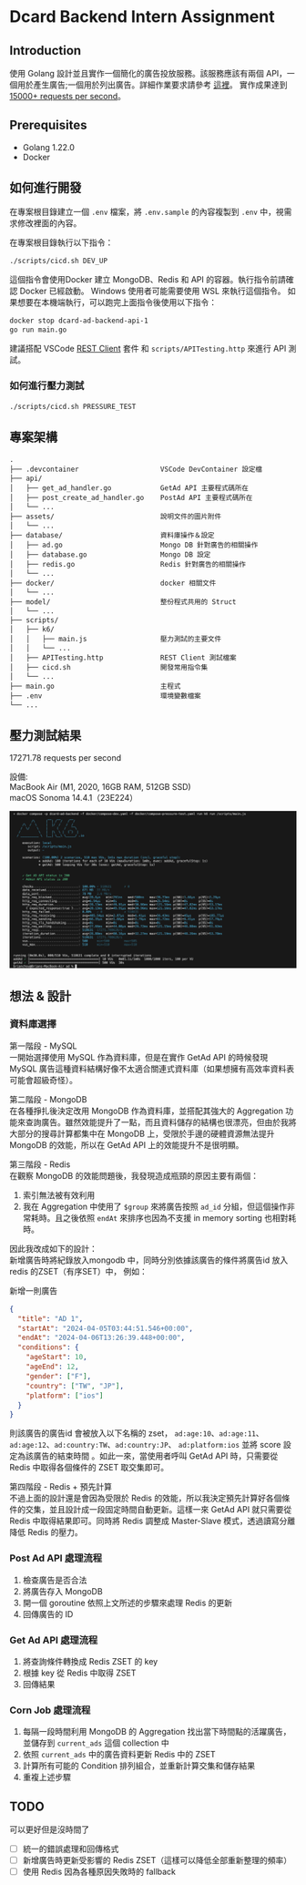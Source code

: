 # Dcard Backend Intern Assignment

## Introduction

使用 Golang 設計並且實作一個簡化的廣告投放服務。該服務應該有兩個 API，一個用於產生廣告;一個用於列出廣告。詳細作業要求請參考 [這裡](https://drive.google.com/file/d/1dnDiBDen7FrzOAJdKZMDJg479IC77_zT/view)。
實作成果達到 [15000+ requests per second](#壓力測試結果)。

## Prerequisites

- Golang 1.22.0
- Docker

## 如何進行開發

在專案根目錄建立一個 `.env` 檔案，將 `.env.sample` 的內容複製到 `.env` 中，視需求修改裡面的內容。

在專案根目錄執行以下指令：

```bash
./scripts/cicd.sh DEV_UP
```

這個指令會使用Docker 建立 MongoDB、Redis 和 API 的容器。執行指令前請確認 Docker 已經啟動。 Windows 使用者可能需要使用 WSL 來執行這個指令。
如果想要在本機端執行，可以跑完上面指令後使用以下指令：

```bash
docker stop dcard-ad-backend-api-1
go run main.go
```

建議搭配 VSCode [REST Client](https://marketplace.visualstudio.com/items?itemName=humao.rest-client) 套件 和 `scripts/APITesting.http` 來進行 API 測試。

### 如何進行壓力測試
  
```bash
./scripts/cicd.sh PRESSURE_TEST
```

## 專案架構

```text
.
├── .devcontainer                    VSCode DevContainer 設定檔
├── api/
│   ├── get_ad_handler.go            GetAd API 主要程式碼所在
│   ├── post_create_ad_handler.go    PostAd API 主要程式碼所在
│   └── ...
├── assets/                          說明文件的圖片附件
│   └── ...
├── database/                        資料庫操作＆設定
│   ├── ad.go                        Mongo DB 針對廣告的相關操作
│   ├── database.go                  Mongo DB 設定
│   ├── redis.go                     Redis 針對廣告的相關操作
│   └── ...
├── docker/                          docker 相關文件
│   └── ...
├── model/                           整份程式共用的 Struct
│   └── ...
├── scripts/
│   ├── k6/
│   │   ├── main.js                  壓力測試的主要文件
│   │   └── ...
│   ├── APITesting.http              REST Client 測試檔案
│   ├── cicd.sh                      開發常用指令集
│   └── ...
├── main.go                          主程式
├── .env                             環境變數檔案
└── ...
```

## 壓力測試結果

17271.78 requests per second

設備:  
MacBook Air (M1, 2020, 16GB RAM, 512GB SSD)  
macOS Sonoma 14.4.1（23E224）  

![image](assets/pressure-test.png)

## 想法 & 設計

### 資料庫選擇

第一階段 - MySQL  
一開始選擇使用 MySQL 作為資料庫，但是在實作 GetAd API 的時候發現 MySQL 廣告這種資料結構好像不太適合關連式資料庫（如果想擁有高效率資料表可能會超級奇怪）。

第二階段 - MongoDB  
在各種掙扎後決定改用 MongoDB 作為資料庫，並搭配其強大的 Aggregation 功能來查詢廣告。雖然效能提升了一點，而且資料儲存的結構也很漂亮，但由於我將大部分的搜尋計算都集中在 MongoDB 上，受限於手邊的硬體資源無法提升 MongoDB 的效能，所以在 GetAd API 上的效能提升不是很明顯。

第三階段 - Redis  
在觀察 MongoDB 的效能問題後，我發現造成瓶頸的原因主要有兩個：

1. 索引無法被有效利用
2. 我在 Aggregation 中使用了 `$group` 來將廣告按照 `ad_id` 分組，但這個操作非常耗時。且之後依照 `endAt` 來排序也因為不支援 in memory sorting 也相對耗時。

因此我改成如下的設計：  
新增廣告時將紀錄放入mongodb 中，同時分別依據該廣告的條件將廣告id 放入 redis 的ZSET（有序SET）中，
例如：  

新增一則廣告

```json
{
  "title": "AD 1",
  "startAt": "2024-04-05T03:44:51.546+00:00",
  "endAt": "2024-04-06T13:26:39.448+00:00",
  "conditions": {
    "ageStart": 10,
    "ageEnd": 12,
    "gender": ["F"],
    "country": ["TW", "JP"],
    "platform": ["ios"]
  }
}
```

則該廣告的廣告id 會被放入以下名稱的 zset， `ad:age:10`、`ad:age:11`、`ad:age:12`、`ad:country:TW`、`ad:country:JP`、 `ad:platform:ios` 並將 score 設定為該廣告的結束時間 。如此一來，當使用者呼叫 GetAd API 時，只需要從 Redis 中取得各個條件的 ZSET 取交集即可。

第四階段 - Redis + 預先計算  
不過上面的設計還是會因為受限於 Redis 的效能，所以我決定預先計算好各個條件的交集，並且設計成一段固定時間自動更新。這樣一來 GetAd API 就只需要從 Redis 中取得結果即可。同時將 Redis 調整成 Master-Slave 模式，透過讀寫分離降低 Redis 的壓力。

### Post Ad API 處理流程

1. 檢查廣告是否合法
2. 將廣告存入 MongoDB
3. 開一個 goroutine 依照上文所述的步驟來處理 Redis 的更新
4. 回傳廣告的 ID

### Get Ad API 處理流程

1. 將查詢條件轉換成 Redis ZSET 的 key
2. 根據 key 從 Redis 中取得 ZSET
3. 回傳結果

### Corn Job 處理流程

1. 每隔一段時間利用 MongoDB 的 Aggregation 找出當下時間點的活躍廣告，並儲存到 `current_ads` 這個 collection 中
2. 依照 `current_ads` 中的廣告資料更新 Redis 中的 ZSET
3. 計算所有可能的 Condition 排列組合，並重新計算交集和儲存結果
4. 重複上述步驟

## TODO

可以更好但是沒時間了

- [ ] 統一的錯誤處理和回傳格式
- [ ] 新增廣告時更新受影響的 Redis ZSET（這樣可以降低全部重新整理的頻率）
- [ ] 使用 Redis 因為各種原因失敗時的 fallback

